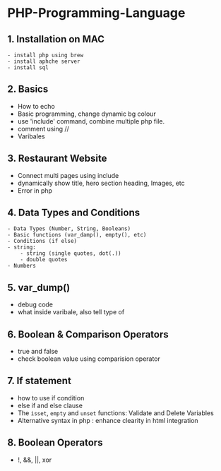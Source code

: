 # PHP-Programming-Language

## 1. Installation on MAC
    - install php using brew 
    - install aphche server
    - install sql

## 2. Basics
 - How to echo
 - Basic programming, change dynamic bg colour
 - use 'include' command, combine multiple php file.
 - comment using //
 - Varibales

 ## 3. Restaurant Website
 - Connect multi pages using include
 - dynamically show title, hero section heading, Images, etc
 - Error in php

 ## 4. Data Types and Conditions
    - Data Types (Number, String, Booleans)
    - Basic functions (var_damp(), empty(), etc)
    - Conditions (if else)
    - string:
        - string (single quotes, dot(.))
        - double quotes
    - Numbers

## 5. var_dump()
- debug code
- what inside varibale, also tell type of

## 6. Boolean & Comparison Operators
- true and false
- check boolean value using comparision operator

## 7. If statement
- how to use if condition
- else if and else clause
- The `isset`, `empty` and `unset` functions: Validate and Delete Variables
- Alternative syntax in php : enhance clearity in html integration

## 8. Boolean Operators
- !, &&, ||, xor